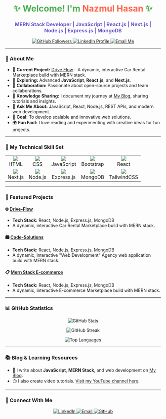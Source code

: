 <h1 align="center" style="color:#4CAF50;">✨ Welcome! I'm <span style="color:#FF6347;">Nazmul Hasan</span> ✨</h1>
<h3 align="center" style="color:#6A5ACD;">MERN Stack Developer | JavaScript | React.js | Next.js | Node.js | Express.js | MongoDB</h3>

<p align="center">
  <a href="https://github.com/nhmnazmul22" target="_blank">
    <img src="https://img.shields.io/github/followers/nhmnazmul22?label=Followers&style=flat-square&color=green&logo=github" alt="GitHub Followers" />
  </a>
  <a href="www.linkedin.com/in/nhmnazmul" target="_blank">
    <img src="https://img.shields.io/badge/-LinkedIn-0077B5?style=flat-square&logo=linkedin&logoColor=white" alt="LinkedIn Profile" />
  </a>
  <a href="mailto:nhmnazmul87@gmail.com">
    <img src="https://img.shields.io/badge/-Gmail-D14836?style=flat-square&logo=gmail&logoColor=white" alt="Email Me" />
  </a>
</p>

---

### 🌟 **About Me**

- 🔭 **Current Project:** [Drive Flow](https://github.com/nhmnazmul22/Drive-flow) – A dynamic, interactive Car Rental Marketplace build with MERN stack.
- 🌱 **Exploring:** Advanced **JavaScript**, **React.js**, and **Next.js**.
- 🤝 **Collaboration:** Passionate about open-source projects and team collaborations.
- 📝 **Knowledge Sharing:** I document my journey at [My Blog](https://nhmnazmul.netlify.app/), sharing tutorials and insights.
- 💬 **Ask Me About:** JavaScript, React, Node.js, REST APIs, and modern web development.
- 🎯 **Goal:** To develop scalable and innovative web solutions.
- 🌍 **Fun Fact:** I love reading and experimenting with creative ideas for fun projects.

---

### 🎨 **My Technical Skill Set**

<table>
  <tr>
    <td align="center">
      <img src="https://img.shields.io/badge/HTML-E34F26?style=for-the-badge&logo=html5&logoColor=white" /><br />HTML
    </td>
    <td align="center">
      <img src="https://img.shields.io/badge/CSS-1572B6?style=for-the-badge&logo=css3&logoColor=white" /><br />CSS
    </td>
    <td align="center">
      <img src="https://img.shields.io/badge/JavaScript-F7DF1E?style=for-the-badge&logo=javascript&logoColor=black" /><br />JavaScript
    </td>
    <td align="center">
      <img src="https://img.shields.io/badge/Bootstrap-7952B3?style=for-the-badge&logo=bootstrap&logoColor=white" /><br />Bootstrap
    </td>
    <td align="center">
      <img src="https://img.shields.io/badge/React-61DAFB?style=for-the-badge&logo=react&logoColor=black" /><br />React
    </td>
  </tr>
  <tr>
    <td align="center">
      <img src="https://img.shields.io/badge/Next.js-000000?style=for-the-badge&logo=next.js&logoColor=white" /><br />Next.js
    </td>
    <td align="center">
      <img src="https://img.shields.io/badge/Node.js-339933?style=for-the-badge&logo=node.js&logoColor=white" /><br />Node.js
    </td>
    <td align="center">
      <img src="https://img.shields.io/badge/Express.js-000000?style=for-the-badge&logo=express&logoColor=white" /><br />Express.js
    </td>
    <td align="center">
      <img src="https://img.shields.io/badge/MongoDB-4EA94B?style=for-the-badge&logo=mongodb&logoColor=white" /><br />MongoDB
    </td>
    <td align="center">
      <img src="https://img.shields.io/badge/TailwindCSS-38B2AC?style=for-the-badge&logo=tailwind-css&logoColor=white" /><br />TailwindCSS
    </td>
  </tr>
</table>

---

### 🚀 **Featured Projects**

#### 🌐 [Drive-Flow](https://github.com/nhmnazmul22/Drive-flow)  
- **Tech Stack:** React, Node.js, Express.js, MongoDB  
-  A dynamic, interactive Car Rental Marketplace build with MERN stack.

#### 🛍️ [Code-Solutions](https://github.com/nhmnazmul22/code-solutions)  
- **Tech Stack:** React, Node.js, Express.js, MongoDB
-  A dynamic, interactive "Web Development" Agency web application build with MERN stack.

#### 📋 [Mern Stack E-commerce](https://github.com/nhmnazmul22/mern-stack-e-commerce)  
- **Tech Stack:** React, Node.js, Express.js, MongoDB
-  A dynamic, interactive E-commerce Marketplace build with MERN stack.

---

### 📊 **GitHub Statistics**

<p align="center">
  <img src="https://github-readme-stats.vercel.app/api?username=nhmnazmul22&show_icons=true&theme=tokyonight" alt="GitHub Stats" />
</p>
<p align="center">
  <img src="https://github-readme-streak-stats.herokuapp.com/?user=nhmnazmul22&theme=tokyonight" alt="GitHub Streak" />
</p>
<p align="center">
  <img src="https://github-readme-stats.vercel.app/api/top-langs?username=nhmnazmul22&layout=compact&theme=tokyonight" alt="Top Languages" />
</p>

---

### 📚 **Blog & Learning Resources**

- 📝 I write about **JavaScript**, **MERN Stack**, and web development on [My Blog](https://nhmnazmul.netlify.app/).
- 📺 I also create video tutorials. [Visit my YouTube channel here](https://nhmnazmul.netlify.app/).

---

### 🌟 **Connect With Me**

<p align="center">
  <a href="www.linkedin.com/in/nhmnazmul" target="_blank">
    <img src="https://img.shields.io/badge/-LinkedIn-0077B5?style=for-the-badge&logo=linkedin&logoColor=white" alt="LinkedIn" />
  </a>
  <a href="mailto:nhmnazmul87@gmail.com">
    <img src="https://img.shields.io/badge/-Gmail-D14836?style=for-the-badge&logo=gmail&logoColor=white" alt="Email" />
  </a>
  <a href="https://github.com/nhmnazmul22">
    <img src="https://img.shields.io/badge/-GitHub-181717?style=for-the-badge&logo=github&logoColor=white" alt="GitHub" />
  </a>
</p>
